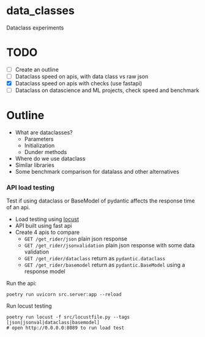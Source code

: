 # data_classes
Dataclass experiments

# TODO

- [ ] Create an outline
- [ ] Dataclass speed on apis, with data class vs raw json
- [x] Dataclass speed on apis with checks (use fastapi)
- [ ] Dataclass on datascience and ML projects, check speed and benchmark

# Outline

- What are dataclasses?
  - Parameters
  - Initialization
  - Dunder methods
- Where do we use dataclass
- Similar libraries
- Some benchmark comparison for datalass and other alternatives


### API load testing

Test if using dataclass or BaseModel of pydantic affects the response time of an api.

- Load testing using [locust](https://docs.locust.io/en/stable/quickstart.html)
- API built using fast api 
- Create 4 apis to compare
  - `GET /get_rider/json` plain json response
  - `GET /get_rider/jsonvalidation` plain json response with some data validation
  - `GET /get_rider/dataclass` return as `pydantic.dataclass`
  - `GET /get_rider/basemodel` return as `pydantic.BaseModel` using a response model

Run the api:

```shell
poetry run uvicorn src.server:app --reload
```

Run locust testing

```shell
poetry run locust -f src/locustfile.py --tags [json|jsonval|dataclass|basemodel]
# open http://0.0.0.0:8089 to run load test
```
